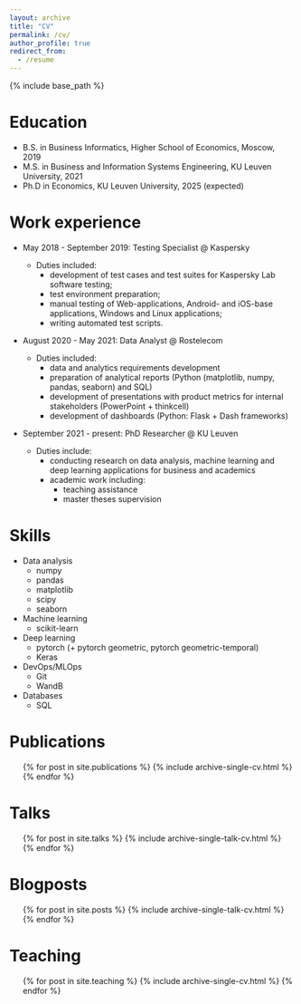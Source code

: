 ```yaml
---
layout: archive
title: "CV"
permalink: /cv/
author_profile: true
redirect_from:
  - /resume
---
```


{% include base_path %}

Education
======
* B.S. in Business Informatics, Higher School of Economics, Moscow, 2019
* M.S. in Business and Information Systems Engineering, KU Leuven University, 2021
* Ph.D in Economics, KU Leuven University, 2025 (expected)

Work experience
======
* May 2018 - September 2019: Testing Specialist @ Kaspersky
  * Duties included:
    * development of test cases and test suites for Kaspersky Lab software testing;
    * test environment preparation;
    * manual testing of Web-applications, Android- and iOS-base applications, Windows and Linux applications;
    * writing automated test scripts.


* August 2020 - May 2021: Data Analyst @ Rostelecom
  * Duties included:
    * data and analytics requirements development
    * preparation of analytical reports (Python (matplotlib, numpy, pandas, seaborn) and SQL)
    * development of presentations with product metrics for internal stakeholders (PowerPoint + thinkcell)
    * development of dashboards (Python: Flask + Dash frameworks)

* September 2021 - present: PhD Researcher @ KU Leuven
  * Duties include:
    * conducting research on data analysis, machine learning and deep learning applications for business and academics 
    * academic work including:
      * teaching assistance 
      * master theses supervision 
      

  
Skills
======
* Data analysis
  * numpy
  * pandas 
  * matplotlib 
  * scipy 
  * seaborn
* Machine learning
  * scikit-learn 
* Deep learning 
  * pytorch (+ pytorch geometric, pytorch geometric-temporal)
  * Keras
* DevOps/MLOps
  * Git
  * WandB
* Databases
  * SQL
  


Publications
======
  <ul>{% for post in site.publications %}
    {% include archive-single-cv.html %}
  {% endfor %}</ul>
  
Talks 
======
  <ul>{% for post in site.talks %}
    {% include archive-single-talk-cv.html %}
  {% endfor %}</ul>

Blogposts 
======
  <ul>{% for post in site.posts %}
    {% include archive-single-talk-cv.html %}
  {% endfor %}</ul>

  
Teaching
======
  <ul>{% for post in site.teaching %}
    {% include archive-single-cv.html %}
  {% endfor %}</ul>
  
